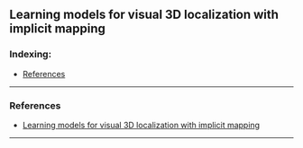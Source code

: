 ## Learning models for visual 3D localization with implicit mapping

### Indexing:
- [References](#References)

---
### References
- [Learning models for visual 3D localization with implicit mapping](https://arxiv.org/pdf/1807.03149.pdf)
---
